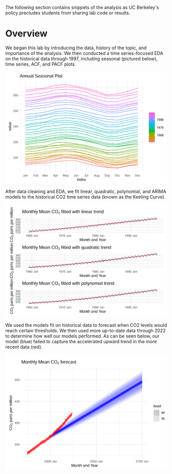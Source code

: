 The following section contains snippets of the analysis as UC Berkeley's policy precludes students from sharing lab code or results.

# Overview

We began this lab by introducing the data, history of the topic, and importance of the analysis. We then conducted a time series-focused EDA on the historical data through 1997, including seasonal (pictured below), time series, ACF, and PACF plots.

![CO2 Seasonal Plot](https://github.com/haschuele/CO2/blob/main/CO2%20Seasonal%20Plot.png)

After data cleaning and EDA, we fit linear, quadratic, polynomial, and ARIMA models to the historical CO2 time series data (known as the Keeling Curve). 

![Fitting Models](https://github.com/haschuele/CO2/blob/main/Keeling%20Curve%20Model%20Fitting.png)

We used the models fit on historical data to forecast when CO2 levels would reach certain thresholds. We then used more up-to-date data through 2022 to determine how well our models performed. As can be seen below, our model (blue) failed to capture the accelerated upward trend in the more recent data (red).

![Forecasted vs Actual CO2 Levels](https://github.com/haschuele/CO2/blob/main/Forecasted%20vs%20Actual%20CO2.png)
